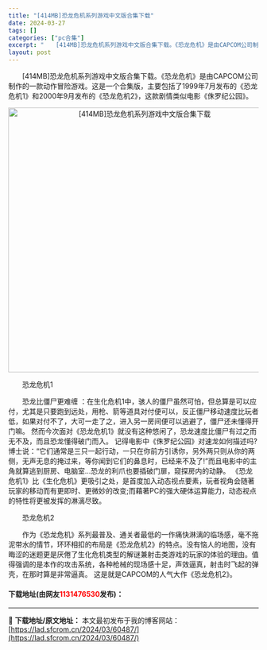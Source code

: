 ```yaml
---
title: "[414MB]恐龙危机系列游戏中文版合集下载"
date: 2024-03-27
tags: []
categories: ["pc合集"]
excerpt: "　　[414MB]恐龙危机系列游戏中文版合集下载。《恐龙危机》是由CAPCOM公司制作的一款动作冒险游戏。这是一个合集版，主要包括了1999年7月发布的《恐龙危机1》和2000年9月发布的《恐龙危机2》，这款剧情类似电影《侏罗纪公园》。 　　恐龙危机1 　　恐龙比僵尸更难缠 ：在生化危机1中，骇人的&hellip;"
layout: post
---
```


 <p>　　[414MB]恐龙危机系列游戏中文版合集下载。《恐龙危机》是由CAPCOM公司制作的一款动作冒险游戏。这是一个合集版，主要包括了1999年7月发布的《恐龙危机1》和2000年9月发布的《恐龙危机2》，这款剧情类似电影《侏罗纪公园》。</p> <p align="center"><img align="" border="0" src="https://lad.sfcrom.cn/wp-content/uploads/2024/03/20240327_6603d63f6314f.jpg" width="533" alt="[414MB]恐龙危机系列游戏中文版合集下载" /></p> <p>　　恐龙危机1</p> <p>　　恐龙比僵尸更难缠 ：在生化危机1中，骇人的僵尸虽然可怕，但总算是可以应付，尤其是只要跑到远处，用枪、箭等道具对付便可以，反正僵尸移动速度比玩者低，如果对付不了，大可一走了之，进入另一房间便可以逃避了，僵尸还未懂得开门嘛。 然而今次面对《恐龙危机1》就没有这种悠闲了，恐龙速度比僵尸有过之而无不及，而且恐龙懂得破门而入。 记得电影中《侏罗纪公园》对速龙如何描述吗? 博士说：&ldquo;它们通常是三只一起行动，一只在你前方引诱你，另外两只则从你的两侧，无声无息的掩过来，等你闻到它们的鼻息时，已经来不及了!&rdquo;而且电影中的主角就算逃到厨房、电脑室...恐龙的利爪也要插破门扉，窥探房内的动静。 《恐龙危机1》比《生化危机》更吸引之处，是首度加入动态视点要素，玩者视角会随著玩家的移动而有更即时、更微妙的改变;而藉著PC的强大硬体运算能力，动态视点的特性将更被发挥的淋漓尽致。</p> <p>　　恐龙危机2</p> <p>　　作为《恐龙危机》系列最普及、通关者最低的一作痛快淋漓的临场感，毫不拖泥带水的情节，环环相扣的布局是《恐龙危机2》的特点。没有恼人的地图，没有晦涩的迷题更是厌倦了生化危机类型的解谜兼射击类游戏的玩家的体验的理由。值得强调的是本作的攻击系统，各种枪械的现场感十足，声效逼真，射击时飞起的弹壳，在那时算是非常逼真。 这是就是CAPCOM的人气大作《恐龙危机2》。</p> <p><h4>下载地址(由网友<font color="red">1131476530</font>发布)：</h4></p> 

---
📖 **下载地址/原文地址：** 本文最初发布于我的博客网站：[https://lad.sfcrom.cn/2024/03/60487/](https://lad.sfcrom.cn/2024/03/60487/)

